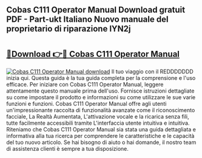 ## Cobas C111 Operator Manual Download gratuit PDF - Part-ukt Italiano Nuovo manuale del proprietario di riparazione lYN2j

# <h2><a href="http://dfdnwn.blite.top/?on=Cobas+C111+Operator+Manual">🔗Download 👉🔴 Cobas C111 Operator Manual</a></h2>

[![Cobas C111 Operator Manual download](https://i.imgur.com/lujVjoI.png)](http://dfdnwn.blite.top/?on=Cobas+C111+Operator+Manual)
Il tuo viaggio con il REDDDDDDD inizia qui. Questa guida è la tua guida completa per la comprensione e l'uso efficace. Per iniziare con Cobas C111 Operator Manual, leggere attentamente questo manuale prima dell'uso. Fornisce istruzioni dettagliate su come impostare il prodotto e informazioni su come utilizzare le sue varie funzioni e funzioni. Cobas C111 Operator Manual offre agli utenti un'impressionante raccolta di funzionalità avanzate come il riconoscimento facciale, La Realtà Aumentata, L'attivazione vocale e la ricarica senza fili, tutte facilmente accessibili tramite L'interfaccia utente intuitiva e intuitiva. Riteniamo che Cobas C111 Operator Manual sia stata una guida dettagliata e informativa alla tua ricerca per comprendere le caratteristiche e le capacità del tuo nuovo articolo. Se hai bisogno di aiuto o hai domande, il nostro team di assistenza clienti è sempre a tua disposizione.
